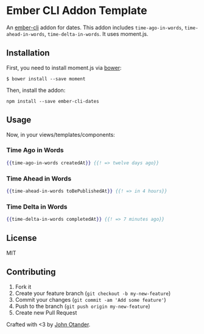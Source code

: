 # Ember CLI Addon Template

An [ember-cli](http://ember-cli.com) addon for dates. This addon includes
`time-ago-in-words`, `time-ahead-in-words`, `time-delta-in-words`. It uses
moment.js.

## Installation

First, you need to install moment.js via [bower](http://bower.io):

```
$ bower install --save moment
```

Then, install the addon:

```
npm install --save ember-cli-dates
```

## Usage

Now, in your views/templates/components:

### Time Ago in Words

```hbs
{{time-ago-in-words createdAt}} {{! => twelve days ago}}
```

### Time Ahead in Words

```hbs
{{time-ahead-in-words toBePublishedAt}} {{! => in 4 hours}}
```

### Time Delta in Words

```hbs
{{time-delta-in-words completedAt}} {{! => 7 minutes ago}}
```

## License

MIT

## Contributing

1. Fork it
2. Create your feature branch (`git checkout -b my-new-feature`)
3. Commit your changes (`git commit -am 'Add some feature'`)
4. Push to the branch (`git push origin my-new-feature`)
5. Create new Pull Request

Crafted with <3 by [John Otander](http://johnotander.com).
